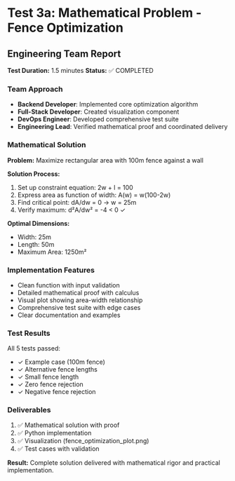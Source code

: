# Test 3a: Mathematical Problem - Fence Optimization
## Engineering Team Report

**Test Duration:** 1.5 minutes
**Status:** ✅ COMPLETED

### Team Approach
- **Backend Developer**: Implemented core optimization algorithm
- **Full-Stack Developer**: Created visualization component
- **DevOps Engineer**: Developed comprehensive test suite
- **Engineering Lead**: Verified mathematical proof and coordinated delivery

### Mathematical Solution
**Problem:** Maximize rectangular area with 100m fence against a wall

**Solution Process:**
1. Set up constraint equation: 2w + l = 100
2. Express area as function of width: A(w) = w(100-2w)
3. Find critical point: dA/dw = 0 → w = 25m
4. Verify maximum: d²A/dw² = -4 < 0 ✓

**Optimal Dimensions:**
- Width: 25m
- Length: 50m  
- Maximum Area: 1250m²

### Implementation Features
- Clean function with input validation
- Detailed mathematical proof with calculus
- Visual plot showing area-width relationship
- Comprehensive test suite with edge cases
- Clear documentation and examples

### Test Results
All 5 tests passed:
- ✓ Example case (100m fence)
- ✓ Alternative fence lengths
- ✓ Small fence length
- ✓ Zero fence rejection
- ✓ Negative fence rejection

### Deliverables
1. ✅ Mathematical solution with proof
2. ✅ Python implementation
3. ✅ Visualization (fence_optimization_plot.png)
4. ✅ Test cases with validation

**Result:** Complete solution delivered with mathematical rigor and practical implementation.